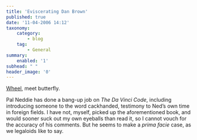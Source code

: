 ```yaml
---
title: 'Eviscerating Dan Brown'
published: true
date: '11-04-2006 14:12'
taxonomy:
    category:
        - blog
    tag:
        - General
summary:
    enabled: '1'
subhead: " "
header_image: '0'
---
```


[Wheel](http://byneddiejingo.blogspot.com/2006/04/et-in-arcadia-ego.html), meet butterfly.

Pal Neddie has done a bang-up job on _The Da Vinci Code_, including introducing someone to the word cackhanded, testimony to Ned’s own time in foreign fields. I have not, myself, picked up the aforementioned book, and would sooner suck out my own eyeballs than read it, so I cannot vouch for the accuracy of his comments. But he seems to make a _prima facie_ case, as we legaloids like to say.
